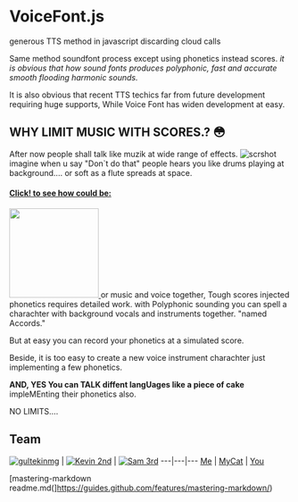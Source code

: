 # VoiceFont.js
generous TTS method in javascript discarding cloud calls


Same method soundfont process except using phonetics instead scores. 
_it is obvious that how sound fonts produces polyphonic, fast and accurate smooth flooding harmonic sounds._

It is also obvious that recent TTS techics far from future development requiring huge supports, While Voice Font has widen development at easy. 

## WHY LIMIT MUSIC WITH SCORES.? :flushed:

After now people shall talk like muzik at wide range of effects. 
![scrshot](https://gultekinmg.github.io/images/voiceWoman.jpg)
imagine when u say "Don`t do that" people hears you like drums playing at background....
or soft as a flute spreads at space.
#### [Click! to see how could be: ](https://gultekinmg.github.io/WebRTC/voicefont/)
<a href="https://gultekinmg.github.io/WebRTC/voicefont/">
	<img src="https://c5.patreon.com/external/logo/become_a_patron_button@2x.png" width="160">
</a>
or music and voice together, Tough scores injected phonetics requires detailed work.
with Polyphonic sounding you can spell a charachter with background vocals and instruments together. "named Accords."

But at easy you can record your phonetics at a simulated score.


Beside, it is too easy to create a new voice instrument charachter just implementing a few phonetics.

__AND, YES You can TALK diffent langUages like a piece of cake__ impleMEnting their phonetics also. 

NO LIMITS....

## Team
[![gultekinmg](https://avatars3.githubusercontent.com/u/2363843?s=144)](https://github.com/gultekinmg) | 
[![Kevin 2nd](https://gravatar.com/avatar/48fa294e3cd41680b80d3ed6345c7b4d?s=144)](https://github.com/gultekinmg) | 
[![Sam 3rd](https://gravatar.com/avatar/30aba8d6414326b745aa2516f5067d53?s=144)](https://github.com/gultekinmg)
---|---|---
[Me](https://github.com/gultekinmg) | [MyCat](https://github.com/gultekinmg) | [You ](https://github.com/gultekinmg)

[mastering-markdown readme.md(]https://guides.github.com/features/mastering-markdown/)
